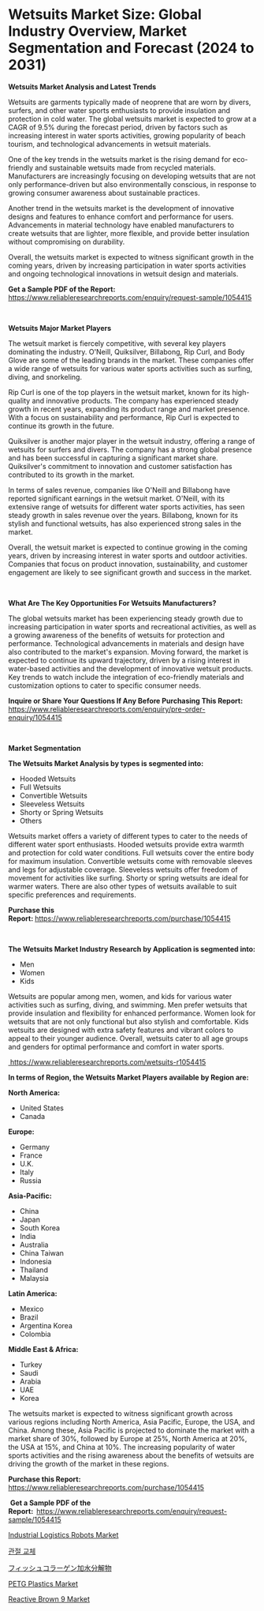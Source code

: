 <p><h1>Wetsuits Market Size: Global Industry Overview, Market Segmentation and Forecast (2024 to 2031)</h1></p><p><strong>Wetsuits Market Analysis and Latest Trends</strong></p>
<p><p>Wetsuits are garments typically made of neoprene that are worn by divers, surfers, and other water sports enthusiasts to provide insulation and protection in cold water. The global wetsuits market is expected to grow at a CAGR of 9.5% during the forecast period, driven by factors such as increasing interest in water sports activities, growing popularity of beach tourism, and technological advancements in wetsuit materials.</p><p>One of the key trends in the wetsuits market is the rising demand for eco-friendly and sustainable wetsuits made from recycled materials. Manufacturers are increasingly focusing on developing wetsuits that are not only performance-driven but also environmentally conscious, in response to growing consumer awareness about sustainable practices.</p><p>Another trend in the wetsuits market is the development of innovative designs and features to enhance comfort and performance for users. Advancements in material technology have enabled manufacturers to create wetsuits that are lighter, more flexible, and provide better insulation without compromising on durability.</p><p>Overall, the wetsuits market is expected to witness significant growth in the coming years, driven by increasing participation in water sports activities and ongoing technological innovations in wetsuit design and materials.</p></p>
<p><strong>Get a Sample PDF of the Report:&nbsp;</strong> <a href="https://www.reliableresearchreports.com/enquiry/request-sample/1054415">https://www.reliableresearchreports.com/enquiry/request-sample/1054415</a></p>
<p>&nbsp;</p>
<p><strong>Wetsuits Major Market Players</strong></p>
<p><p>The wetsuit market is fiercely competitive, with several key players dominating the industry. O'Neill, Quiksilver, Billabong, Rip Curl, and Body Glove are some of the leading brands in the market. These companies offer a wide range of wetsuits for various water sports activities such as surfing, diving, and snorkeling.</p><p>Rip Curl is one of the top players in the wetsuit market, known for its high-quality and innovative products. The company has experienced steady growth in recent years, expanding its product range and market presence. With a focus on sustainability and performance, Rip Curl is expected to continue its growth in the future.</p><p>Quiksilver is another major player in the wetsuit industry, offering a range of wetsuits for surfers and divers. The company has a strong global presence and has been successful in capturing a significant market share. Quiksilver's commitment to innovation and customer satisfaction has contributed to its growth in the market.</p><p>In terms of sales revenue, companies like O'Neill and Billabong have reported significant earnings in the wetsuit market. O'Neill, with its extensive range of wetsuits for different water sports activities, has seen steady growth in sales revenue over the years. Billabong, known for its stylish and functional wetsuits, has also experienced strong sales in the market.</p><p>Overall, the wetsuit market is expected to continue growing in the coming years, driven by increasing interest in water sports and outdoor activities. Companies that focus on product innovation, sustainability, and customer engagement are likely to see significant growth and success in the market.</p></p>
<p>&nbsp;</p>
<p><strong>What Are The Key Opportunities For Wetsuits Manufacturers?</strong></p>
<p><p>The global wetsuits market has been experiencing steady growth due to increasing participation in water sports and recreational activities, as well as a growing awareness of the benefits of wetsuits for protection and performance. Technological advancements in materials and design have also contributed to the market's expansion. Moving forward, the market is expected to continue its upward trajectory, driven by a rising interest in water-based activities and the development of innovative wetsuit products. Key trends to watch include the integration of eco-friendly materials and customization options to cater to specific consumer needs.</p></p>
<p><strong>Inquire or Share Your Questions If Any Before Purchasing This Report:</strong> <a href="https://www.reliableresearchreports.com/enquiry/pre-order-enquiry/1054415">https://www.reliableresearchreports.com/enquiry/pre-order-enquiry/1054415</a></p>
<p>&nbsp;</p>
<p><strong>Market Segmentation</strong></p>
<p><strong>The Wetsuits Market Analysis by types is segmented into:</strong></p>
<p><ul><li>Hooded Wetsuits</li><li>Full Wetsuits</li><li>Convertible Wetsuits</li><li>Sleeveless Wetsuits</li><li>Shorty or Spring Wetsuits</li><li>Others</li></ul></p>
<p><p>Wetsuits market offers a variety of different types to cater to the needs of different water sport enthusiasts. Hooded wetsuits provide extra warmth and protection for cold water conditions. Full wetsuits cover the entire body for maximum insulation. Convertible wetsuits come with removable sleeves and legs for adjustable coverage. Sleeveless wetsuits offer freedom of movement for activities like surfing. Shorty or spring wetsuits are ideal for warmer waters. There are also other types of wetsuits available to suit specific preferences and requirements.</p></p>
<p><strong>Purchase this Report:&nbsp;</strong><a href="https://www.reliableresearchreports.com/purchase/1054415">https://www.reliableresearchreports.com/purchase/1054415</a></p>
<p>&nbsp;</p>
<p><strong>The Wetsuits Market Industry Research by Application is segmented into:</strong></p>
<p><ul><li>Men</li><li>Women</li><li>Kids</li></ul></p>
<p><p>Wetsuits are popular among men, women, and kids for various water activities such as surfing, diving, and swimming. Men prefer wetsuits that provide insulation and flexibility for enhanced performance. Women look for wetsuits that are not only functional but also stylish and comfortable. Kids wetsuits are designed with extra safety features and vibrant colors to appeal to their younger audience. Overall, wetsuits cater to all age groups and genders for optimal performance and comfort in water sports.</p></p>
<p><a href="https://www.reliableresearchreports.com/wetsuits-r1054415">&nbsp;https://www.reliableresearchreports.com/wetsuits-r1054415</a></p>
<p><strong>In terms of Region, the Wetsuits Market Players available by Region are:</strong></p>
<p>
    <p> <strong> North America: </strong>
        <ul>
            <li>United States</li>
            <li>Canada</li>
        </ul>
        </p> 
    <p> <strong> Europe: </strong>
        <ul>
            <li>Germany</li>
            <li>France</li>
            <li>U.K.</li>
            <li>Italy</li>
            <li>Russia</li>
        </ul>
        </p> 
    <p> <strong> Asia-Pacific: </strong>
        <ul>
            <li>China</li>
            <li>Japan</li>
            <li>South Korea</li>
            <li>India</li>
            <li>Australia</li>
            <li>China Taiwan</li>
            <li>Indonesia</li>
            <li>Thailand</li>
            <li>Malaysia</li>
        </ul>
        </p> 
    <p> <strong> Latin America: </strong>
        <ul>
            <li>Mexico</li>
            <li>Brazil</li>
            <li>Argentina Korea</li>
            <li>Colombia</li>
        </ul>
        </p> 
    <p> <strong> Middle East & Africa: </strong>
        <ul>
            <li>Turkey</li>
            <li>Saudi</li>
            <li>Arabia</li>
            <li>UAE</li>
            <li>Korea</li>
        </ul>
    </p>
    </p>
<p><p>The wetsuits market is expected to witness significant growth across various regions including North America, Asia Pacific, Europe, the USA, and China. Among these, Asia Pacific is projected to dominate the market with a market share of 30%, followed by Europe at 25%, North America at 20%, the USA at 15%, and China at 10%. The increasing popularity of water sports activities and the rising awareness about the benefits of wetsuits are driving the growth of the market in these regions.</p></p>
<p><strong>Purchase this Report: </strong><a href="https://www.reliableresearchreports.com/purchase/1054415">https://www.reliableresearchreports.com/purchase/1054415</a></p>
<p>&nbsp;<strong>Get a Sample PDF of the Report:&nbsp;&nbsp;</strong><a href="https://www.reliableresearchreports.com/enquiry/request-sample/1054415">https://www.reliableresearchreports.com/enquiry/request-sample/1054415</a></p>
<p><strong></strong></p>
<p><p><a href="https://issuu.com/reportprime-2/docs/industrial-logistics-robots-market-size-2030.pptx">Industrial Logistics Robots Market</a></p><p><a href="https://github.com/plelbej847484502/Market-Research-Report-List-3/blob/main/177407738445.md">관절 교체</a></p><p><a href="https://github.com/oafhukehf4709715/Market-Research-Report-List-3/blob/main/387842729213.md">フィッシュコラーゲン加水分解物</a></p><p><a href="https://github.com/lairestrong/Market-Research-Report-List-1/blob/main/petg-plastics-market.md">PETG Plastics Market</a></p><p><a href="https://github.com/HowardRosedgXXfd/Market-Research-Report-List-1/blob/main/reactive-brown-9-market.md">Reactive Brown 9 Market</a></p></p>